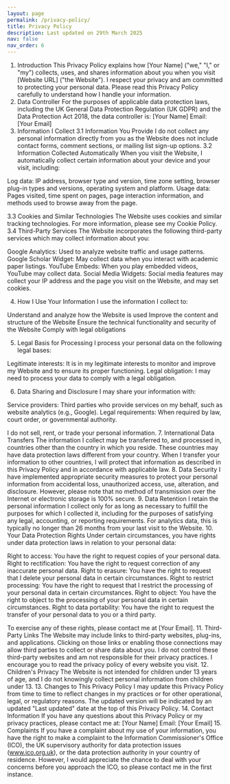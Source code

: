 ```yaml
---
layout: page
permalink: /privacy-policy/
title: Privacy Policy
description: Last updated on 29th March 2025
nav: false
nav_order: 6
---
```


1. Introduction
This Privacy Policy explains how [Your Name] ("we," "I," or "my") collects, uses, and shares information about you when you visit [Website URL] ("the Website").
I respect your privacy and am committed to protecting your personal data. Please read this Privacy Policy carefully to understand how I handle your information.
2. Data Controller
For the purposes of applicable data protection laws, including the UK General Data Protection Regulation (UK GDPR) and the Data Protection Act 2018, the data controller is:
[Your Name]
Email: [Your Email]
3. Information I Collect
3.1 Information You Provide
I do not collect any personal information directly from you as the Website does not include contact forms, comment sections, or mailing list sign-up options.
3.2 Information Collected Automatically
When you visit the Website, I automatically collect certain information about your device and your visit, including:

Log data: IP address, browser type and version, time zone setting, browser plug-in types and versions, operating system and platform.
Usage data: Pages visited, time spent on pages, page interaction information, and methods used to browse away from the page.

3.3 Cookies and Similar Technologies
The Website uses cookies and similar tracking technologies. For more information, please see my Cookie Policy.
3.4 Third-Party Services
The Website incorporates the following third-party services which may collect information about you:

Google Analytics: Used to analyze website traffic and usage patterns.
Google Scholar Widget: May collect data when you interact with academic paper listings.
YouTube Embeds: When you play embedded videos, YouTube may collect data.
Social Media Widgets: Social media features may collect your IP address and the page you visit on the Website, and may set cookies.

4. How I Use Your Information
I use the information I collect to:

Understand and analyze how the Website is used
Improve the content and structure of the Website
Ensure the technical functionality and security of the Website
Comply with legal obligations

5. Legal Basis for Processing
I process your personal data on the following legal bases:

Legitimate interests: It is in my legitimate interests to monitor and improve my Website and to ensure its proper functioning.
Legal obligation: I may need to process your data to comply with a legal obligation.

6. Data Sharing and Disclosure
I may share your information with:

Service providers: Third parties who provide services on my behalf, such as website analytics (e.g., Google).
Legal requirements: When required by law, court order, or governmental authority.

I do not sell, rent, or trade your personal information.
7. International Data Transfers
The information I collect may be transferred to, and processed in, countries other than the country in which you reside. These countries may have data protection laws different from your country.
When I transfer your information to other countries, I will protect that information as described in this Privacy Policy and in accordance with applicable law.
8. Data Security
I have implemented appropriate security measures to protect your personal information from accidental loss, unauthorized access, use, alteration, and disclosure. However, please note that no method of transmission over the Internet or electronic storage is 100% secure.
9. Data Retention
I retain the personal information I collect only for as long as necessary to fulfill the purposes for which I collected it, including for the purposes of satisfying any legal, accounting, or reporting requirements.
For analytics data, this is typically no longer than 26 months from your last visit to the Website.
10. Your Data Protection Rights
Under certain circumstances, you have rights under data protection laws in relation to your personal data:

Right to access: You have the right to request copies of your personal data.
Right to rectification: You have the right to request correction of any inaccurate personal data.
Right to erasure: You have the right to request that I delete your personal data in certain circumstances.
Right to restrict processing: You have the right to request that I restrict the processing of your personal data in certain circumstances.
Right to object: You have the right to object to the processing of your personal data in certain circumstances.
Right to data portability: You have the right to request the transfer of your personal data to you or a third party.

To exercise any of these rights, please contact me at [Your Email].
11. Third-Party Links
The Website may include links to third-party websites, plug-ins, and applications. Clicking on those links or enabling those connections may allow third parties to collect or share data about you. I do not control these third-party websites and am not responsible for their privacy practices. I encourage you to read the privacy policy of every website you visit.
12. Children's Privacy
The Website is not intended for children under 13 years of age, and I do not knowingly collect personal information from children under 13.
13. Changes to This Privacy Policy
I may update this Privacy Policy from time to time to reflect changes in my practices or for other operational, legal, or regulatory reasons. The updated version will be indicated by an updated "Last updated" date at the top of this Privacy Policy.
14. Contact Information
If you have any questions about this Privacy Policy or my privacy practices, please contact me at:
[Your Name]
Email: [Your Email]
15. Complaints
If you have a complaint about my use of your information, you have the right to make a complaint to the Information Commissioner's Office (ICO), the UK supervisory authority for data protection issues (www.ico.org.uk), or the data protection authority in your country of residence.
However, I would appreciate the chance to deal with your concerns before you approach the ICO, so please contact me in the first instance.